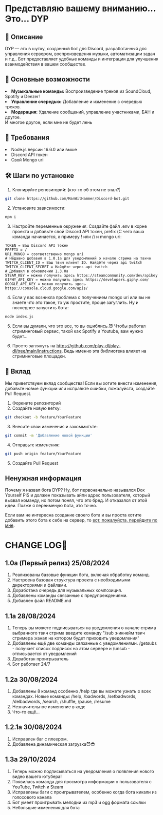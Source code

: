 # Представляю вашему вниманию... Это... DYP
<h2>📜 Описание</h2>

DYP — это в шутку, созданный бот для Discord, разработанный для управления сервером, воспроизведения музыки, автоматизации задач и т.д.. Бот предоставляет удобные команды и интеграции для улучшения взаимодействия в вашем сообществе.
<h2>🚀 Основные возможности</h2>
<li>
    <b>Музыкальные команды:</b> Воспроизведение треков из SoundCloud, Spotify и Deezer!
</li>
<li>
    <b>Управление очередью:</b> Добавление и изменение с очередью треков.
</li>
<li>
    <b>Модерация:</b> Удаление сообщений, управление участниками, БАН и другое.
</li>
И многое другое, если мне не будет лень
<h2>📑 Требования</h2>
<li>Node.js версии 16.6.0 или выше</li>
<li>Discord API токен</li>
<li>Свой Mongo uri</li>
<h2>🛠️ Шаги по установке</h2>

1. Клонируйте репозиторий: (кто-то об этом не знал?)

```bash
git clone https://github.com/ManWitHammer/Discord-bot.git
```

2. Установите зависимости:

```bash
npm i
```

3. Настройте переменные окружения: Создайте файл .env в корне проекта и добавьте свой Discord API токен, prefix (С чего ваша команда начинается, к примеру ! или /) и mongo uri:

```env
TOKEN = Ваш Discord API токен
PREFIX = /
URI_MONGO = соответственно mongo uri
# Недавно добавил в 1.0.1a для уведомлений о начале стрима на твиче
TWITCH_CLIENT_ID = Ваш твич клиент ID. Найдёте через api twitch
TWITCH_CLIENT_SECRET = Найдёте через api twitch
# Добавил в обновлении 1.3.0a
STEAM_KEY = можно получить здесь https://steamcommunity.com/dev/apikey
GIPHY_API_KEY = можно получить здесь https://developers.giphy.com/
GOOGLE_API_KEY = можно получить здесь https://console.cloud.google.com/apis/
```
4. Если у вас возникла проблема с получением mongo uri или вы не знаете что это такое, то уж простите, проще загуглить. Ну и последнее запустить бота:
```bash
node index.js
```
5. Если вы думали, что это все, то вы ошиблись.😈 Чтобы работал стриминговый сервис, такой как Spotify и Youtube, вам нужно будет...

6. Просто заглянуть на https://github.com/play-dl/play-dl/tree/main/instructions. Ведь именно эта библиотека влияет на стриминговые площадки.

<h2>🤝 Вклад</h2>
Мы приветствуем вклад сообщества! Если вы хотите внести изменения, добавьте новые функции или исправьте ошибки, пожалуйста, создайте Pull Request.

1. Форкните репозиторий
2. Создайте новую ветку: 
```bash
git checkout -b feature/YourFeature
```
3. Внесите свои изменения и закоммитьте: 
```bash
git commit -m 'Добавление новой функции'
```
4. Отправьте изменения: 
```bash
git push origin feature/YourFeature
```
5. Создайте Pull Request
<h2>Ненужная информация</h2>
Почему я назвал бота DYP? Ну, бот первоначально назывался Dox Yourself PlS и должен показывать айпи адрес пользователя, который вызвал команду, но потом понял, что это бред. И отказался от этой идеи. Позже я переименую бота, это точно.

Если вам не интересна создание своего бота и вы проста хотите добавить этого бота к себе на сервер, то <a href="https://discord.com/oauth2/authorize?client_id=1273943571925434379&permissions=8&integration_type=0&scope=bot">вот, пожалуйста, перейдите по мне</a>.
<h1>CHANGE LOG💾</h1>
<h2>1.0a (Первый релиз) 25/08/2024</h2>

1. Реализованы базовые функции бота, включая обработку команд.
2. Настроена базовая структура проекта с необходимыми директориями и файлами.
3. Доработана очередь для музыкальных композиция.
4. Добавлены команды связанные с предупреждениями.
5. Добавлен файл README.md

<h2>1.1a 28/08/2024</h2>

1. Теперь вы можете подписываться на уведомления о начале стрима выбранного твич стрима введите команду "/sub :никнейм твич стримера :канал на котором будет приходить уведомления"
2. Добавлены ещё две команды связанные с уведомлениями. /getsubs - получает список подписок на этом сервере и /unsub - отписывается от уведомлений
3. Доработан проигрыватель
4. Бот работает 24/7

<h2>1.2a 30/08/2024</h2>

1. Добавлены 8 команд особенно /help где вы можете узнать о всех командах. Новые команды: /help, /badwords, /setbadwords, /delbadwords, /search, /shuffle, /pause, /resume
2. Незначительное изменение в коде
3. Что-то ещё...

<h2>1.2.1a 30/08/2024</h2>

1. Исправлен баг с плеером.
2. Добавлена динамическая загрузка😈😎

<h2>1.3a 29/10/2024</h2>

1. Теперь можно подписываться на уведомления о появления нового видео вашего ютубера!
2. Появилась команда для просмотра информации о пользователя с YouTube, Twitch и Steam
3. Исправлены баги с проигрывателем, особенно когда бота кикали из голосового канала
4. Бот умеет проигрывать мелодии из mp3 и ogg формата ссылки
5. Небольшие изменения для бота